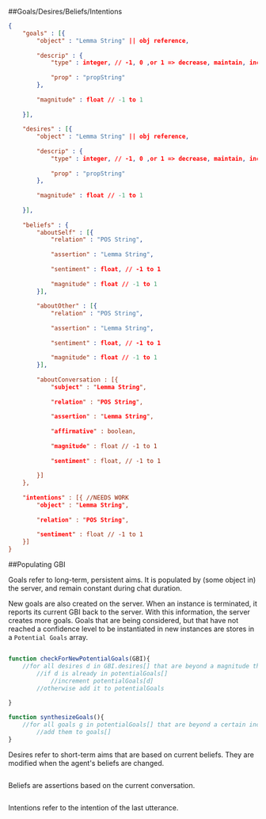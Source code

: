 ##Goals/Desires/Beliefs/Intentions

```json
{
	"goals" : [{
		"object" : "Lemma String" || obj reference,
		
		"descrip" : {
			"type" : integer, // -1, 0 ,or 1 => decrease, maintain, increase
			
			"prop" : "propString"
		},
		
		"magnitude" : float // -1 to 1
					
	}],
	
	"desires" : [{
		"object" : "Lemma String" || obj reference,
		
		"descrip" : {
			"type" : integer, // -1, 0 ,or 1 => decrease, maintain, increase
			
			"prop" : "propString"
		},
		
		"magnitude" : float // -1 to 1
					
	}],
	
	"beliefs" : {
		"aboutSelf" : [{
			"relation" : "POS String",
			
			"assertion" : "Lemma String",
			
			"sentiment" : float, // -1 to 1
			
			"magnitude" : float // -1 to 1
		}],
		
		"aboutOther" : [{
			"relation" : "POS String",
			
			"assertion" : "Lemma String",
			
			"sentiment" : float, // -1 to 1
			
			"magnitude" : float // -1 to 1
		}],
		
		"aboutConversation : [{
			"subject" : "Lemma String",
			
			"relation" : "POS String",
			
			"assertion" : "Lemma String",
			
			"affirmative" : boolean,
			
			"magnitude" : float // -1 to 1
			
			"sentiment" : float, // -1 to 1
			
		}]
	},
	
	"intentions" : [{ //NEEDS WORK
		"object" : "Lemma String",
		
		"relation" : "POS String",
		
		"sentiment" : float // -1 to 1
	}]
}
```

##Populating GBI

Goals refer to long-term, persistent aims. It is populated by (some object in) the server, 
and remain constant during chat duration. 

New goals are also created on the server. When an instance is terminated, it reports its
current GBI back to the server. With this information, the server creates more goals. Goals
that are being considered, but that have not reached a confidence level to be instantiated 
in new instances are stores in a ```Potential Goals``` array.

```javascript

function checkForNewPotentialGoals(GBI){
	//for all desires d in GBI.desires[] that are beyond a magnitude threshold
		//if d is already in potentialGoals[]
			//increment potentialGoals[d]
		//otherwise add it to potentialGoals
		
}

function synthesizeGoals(){
	//for all goals g in potentialGoals[] that are beyond a certain increment threshold
		//add them to goals[]
} 
```
Desires refer to short-term aims that are based on current beliefs. They are modified when
the agent's beliefs are changed.

```javascript
```

Beliefs are assertions based on the current conversation.
```javascript
```
Intentions refer to the intention of the last utterance.
```javascript
```
